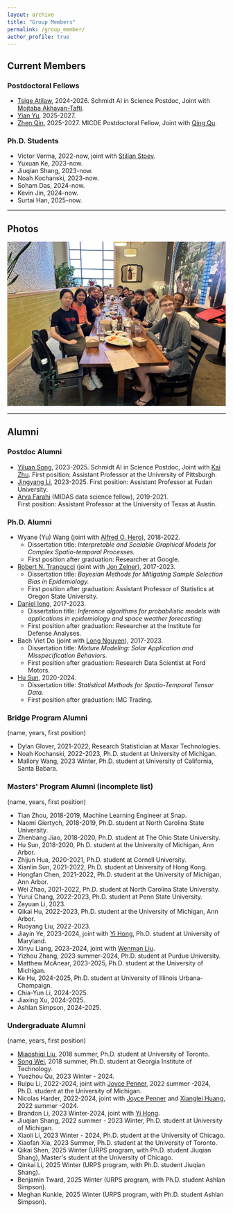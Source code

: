 ```yaml
---
layout: archive
title: "Group Members"
permalink: /group_member/
author_profile: true 
---
```


## Current Members

### Postdoctoral Fellows

* [Tsige Atilaw](https://scholar.google.com/citations?user=AfjHc8EAAAAJ&hl=en), 2024-2026.
  Schmidt AI in Science Postdoc, Joint with [Mojtaba Akhavan-Tafti](https://clasp.engin.umich.edu/people/akhavan-tafti-mojtaba/).
* [Yian Yu](https://yyianyu.github.io/), 2025-2027.
* [Zhen Qin](https://zhenqin-robin.github.io/), 2025-2027.
  MICDE Postdoctoral Fellow, Joint with [Qing Qu](https://qingqu.engin.umich.edu/).

### Ph.D. Students

* Victor Verma, 2022-now, joint with [Stilian Stoev](https://sites.lsa.umich.edu/sstoev/).
* Yuxuan Ke, 2023-now.
* Jiuqian Shang, 2023-now.
* Noah Kochanski, 2023-now.
* Soham Das, 2024-now.
* Kevin Jin, 2024-now.
* Surtai Han, 2025-now.

---

## Photos

![Group gathering after Hu Sun's Defense](../images/IMG_4615.jpg)

---

## Alumni

### Postdoc Alumni

* [Yiluan Song](https://scholar.google.com/citations?user=QToyeIAAAAAJ&hl=en), 2023-2025.
  Schmidt AI in Science Postdoc, Joint with [Kai Zhu](https://seas.umich.edu/research/faculty/kai-zhu).
  First position: Assistant Professor at the University of Pittsburgh.
* [Jingyang Li](https://scholar.google.com/citations?user=4Q2DaL4AAAAJ&hl=en), 2023-2025.
  First position: Assistant Professor at Fudan University.
* [Arya Farahi](https://afarahi.github.io/) (MIDAS data science fellow), 2019-2021.  
  First position: Assistant Professor at the University of Texas at Austin.
  
### Ph.D. Alumni

* Wyane (Yu) Wang (joint with [Alfred O. Hero](https://hero.engin.umich.edu/)), 2018-2022.  
   - Dissertation title: *Interpretable and Scalable Graphical Models for Complex Spatio-temporal Processes.*  
   - First position after graduation: Researcher at Google.
* [Robert N. Trangucci](https://rtrangucci.github.io/) (joint with [Jon Zelner](https://sph.umich.edu/faculty-profiles/zelner-jon.html)), 2017-2023.
   - Dissertation title: *Bayesian Methods for Mitigating Sample Selection Bias in Epidemiology.*
   - First position after graduation: Assistant Professor of Statistics at Oregon State University.
* [Daniel Iong](https://danieliong.github.io/), 2017-2023.
   - Dissertation title: *Inference algorithms for probabilistic models with applications in epidemiology and space weather forecasting.* 
   - First position after graduation: Researcher at the Institute for Defense Analyses.
* Bach Viet Do (joint with [Long Nguyen](https://dept.stat.lsa.umich.edu/~xuanlong/)), 2017-2023.
   - Dissertation title: *Mixture Modeling: Solar Application and Misspecification Behaviors.*
   - First position after graduation: Research Data Scientist at Ford Motors. 
* [Hu Sun](https://husun0822.github.io/), 2020-2024.
  - Dissertation title: *Statistical Methods for Spatio-Temporal Tensor Data.*
  - First position after graduation: IMC Trading.


### Bridge Program Alumni

(name, years, first position)

* Dylan Glover, 2021-2022, Research Statistician at Maxar Technologies.
* Noah Kochanski, 2022-2023, Ph.D. student at University of Michigan.
* Mallory Wang, 2023 Winter, Ph.D. student at University of California, Santa Babara.

### Masters' Program Alumni (incomplete list)

(name, years, first position)

* Tian Zhou, 2018-2019, Machine Learning Engineer at Snap.
* Naomi Giertych, 2018-2019, Ph.D. student at North Carolina State University.
* Zhenbang Jiao, 2018-2020, Ph.D. student at The Ohio State University.
* Hu Sun, 2018-2020, Ph.D. student at the University of Michigan, Ann Arbor.
* Zhijun Hua, 2020-2021, Ph.D. student at Cornell University.
* Xianlin Sun, 2021-2022, Ph.D. student at University of Hong Kong.
* Hongfan Chen, 2021-2022, Ph.D. student at the University of Michigan, Ann Arbor.
* Wei Zhao, 2021-2022, Ph.D. student at North Carolina State University.
* Yurui Chang, 2022-2023, Ph.D. student at Penn State University.
* Zeyuan Li, 2023.
* Qikai Hu, 2022-2023, Ph.D. student at the University of Michigan, Ann Arbor.
* Ruoyang Liu, 2022-2023.
* Jiayin Ye, 2023-2024, joint with [Yi Hong](https://ciglr.seas.umich.edu/opportunities/postdoctoral-fellowships/yi-hong/), Ph.D. student at University of Maryland.
* Xinyu Liang, 2023-2024, joint with [Wenman Liu](https://www.researchgate.net/profile/Wenman-Liu-2).
* Yizhou Zhang, 2023 summer-2024, Ph.D. student at Purdue University.
* Matthew McAnear, 2023-2025, Ph.D. student at the University of Michigan.
* Ke Hu, 2024-2025, Ph.D. student at University of Illinois Urbana-Champaign.
* Chia-Yun Li, 2024-2025.
* Jiaxing Xu, 2024-2025.
* Ashlan Simpson, 2024-2025.

### Undergraduate Alumni

(name, years, first position)

* [Miaoshiqi Liu](https://shiqi.writingspace.cc/), 2018 summer, Ph.D. student at University of Toronto.
* [Song Wei](https://sites.google.com/view/songwei-gt/home), 2018 summer, Ph.D. student at Georgia Institute of Technology.
* Yuezhou Qu, 2023 Winter - 2024.
* Ruipu Li, 2022-2024, joint with [Joyce Penner](https://clasp.engin.umich.edu/people/penner-joyce-e/), 2022 summer -2024, Ph.D. student at the University of Michigan.
* Nicolas Harder, 2022-2024, joint with [Joyce Penner](https://clasp.engin.umich.edu/people/penner-joyce-e/) and [Xianglei Huang](https://clasp.engin.umich.edu/people/huang-xianglei/), 2022 summer -2024.
* Brandon Li, 2023 Winter-2024, joint with [Yi Hong](https://ciglr.seas.umich.edu/opportunities/postdoctoral-fellowships/yi-hong/).
* Jiuqian Shang, 2022 summer - 2023 Winter, Ph.D. student at University of Michigan.
* Xiaoli Li, 2023 Winter - 2024, Ph.D. student at the University of Chicago.
* Xiaofan Xia, 2023 Summer, Ph.D. student at the University of Toronto.
* Qikai Shen, 2025 Winter (URPS program, with Ph.D. student Jiuqian Shang), Master's student at the University of Chicago.
* Qinkai Li, 2025 Winter (URPS program, with Ph.D. student Jiuqian Shang).
* Benjamin Tward, 2025 Winter (URPS program, with Ph.D. student Ashlan Simpson).
* Meghan Kunkle, 2025 Winter (URPS program, with Ph.D. student Ashlan Simpson).

